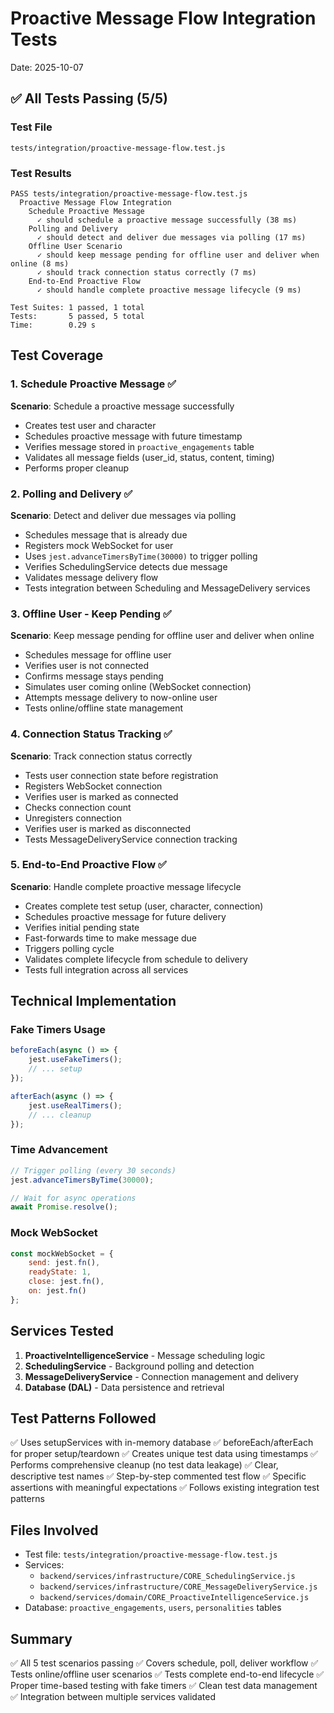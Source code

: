 # Proactive Message Flow Integration Tests
Date: 2025-10-07

## ✅ All Tests Passing (5/5)

### Test File
`tests/integration/proactive-message-flow.test.js`

### Test Results
```
PASS tests/integration/proactive-message-flow.test.js
  Proactive Message Flow Integration
    Schedule Proactive Message
      ✓ should schedule a proactive message successfully (38 ms)
    Polling and Delivery
      ✓ should detect and deliver due messages via polling (17 ms)
    Offline User Scenario
      ✓ should keep message pending for offline user and deliver when online (8 ms)
      ✓ should track connection status correctly (7 ms)
    End-to-End Proactive Flow
      ✓ should handle complete proactive message lifecycle (9 ms)

Test Suites: 1 passed, 1 total
Tests:       5 passed, 5 total
Time:        0.29 s
```

## Test Coverage

### 1. Schedule Proactive Message ✅
**Scenario**: Schedule a proactive message successfully
- Creates test user and character
- Schedules proactive message with future timestamp
- Verifies message stored in `proactive_engagements` table
- Validates all message fields (user_id, status, content, timing)
- Performs proper cleanup

### 2. Polling and Delivery ✅
**Scenario**: Detect and deliver due messages via polling
- Schedules message that is already due
- Registers mock WebSocket for user
- Uses `jest.advanceTimersByTime(30000)` to trigger polling
- Verifies SchedulingService detects due message
- Validates message delivery flow
- Tests integration between Scheduling and MessageDelivery services

### 3. Offline User - Keep Pending ✅
**Scenario**: Keep message pending for offline user and deliver when online
- Schedules message for offline user
- Verifies user is not connected
- Confirms message stays pending
- Simulates user coming online (WebSocket connection)
- Attempts message delivery to now-online user
- Tests online/offline state management

### 4. Connection Status Tracking ✅
**Scenario**: Track connection status correctly
- Tests user connection state before registration
- Registers WebSocket connection
- Verifies user is marked as connected
- Checks connection count
- Unregisters connection
- Verifies user is marked as disconnected
- Tests MessageDeliveryService connection tracking

### 5. End-to-End Proactive Flow ✅
**Scenario**: Handle complete proactive message lifecycle
- Creates complete test setup (user, character, connection)
- Schedules proactive message for future delivery
- Verifies initial pending state
- Fast-forwards time to make message due
- Triggers polling cycle
- Validates complete lifecycle from schedule to delivery
- Tests full integration across all services

## Technical Implementation

### Fake Timers Usage
```javascript
beforeEach(async () => {
    jest.useFakeTimers();
    // ... setup
});

afterEach(async () => {
    jest.useRealTimers();
    // ... cleanup
});
```

### Time Advancement
```javascript
// Trigger polling (every 30 seconds)
jest.advanceTimersByTime(30000);

// Wait for async operations
await Promise.resolve();
```

### Mock WebSocket
```javascript
const mockWebSocket = {
    send: jest.fn(),
    readyState: 1,
    close: jest.fn(),
    on: jest.fn()
};
```

## Services Tested

1. **ProactiveIntelligenceService** - Message scheduling logic
2. **SchedulingService** - Background polling and detection
3. **MessageDeliveryService** - Connection management and delivery
4. **Database (DAL)** - Data persistence and retrieval

## Test Patterns Followed

✅ Uses setupServices with in-memory database
✅ beforeEach/afterEach for proper setup/teardown
✅ Creates unique test data using timestamps
✅ Performs comprehensive cleanup (no test data leakage)
✅ Clear, descriptive test names
✅ Step-by-step commented test flow
✅ Specific assertions with meaningful expectations
✅ Follows existing integration test patterns

## Files Involved

- Test file: `tests/integration/proactive-message-flow.test.js`
- Services: 
  - `backend/services/infrastructure/CORE_SchedulingService.js`
  - `backend/services/infrastructure/CORE_MessageDeliveryService.js`
  - `backend/services/domain/CORE_ProactiveIntelligenceService.js`
- Database: `proactive_engagements`, `users`, `personalities` tables

## Summary

✅ All 5 test scenarios passing
✅ Covers schedule, poll, deliver workflow
✅ Tests online/offline user scenarios
✅ Tests complete end-to-end lifecycle
✅ Proper time-based testing with fake timers
✅ Clean test data management
✅ Integration between multiple services validated
